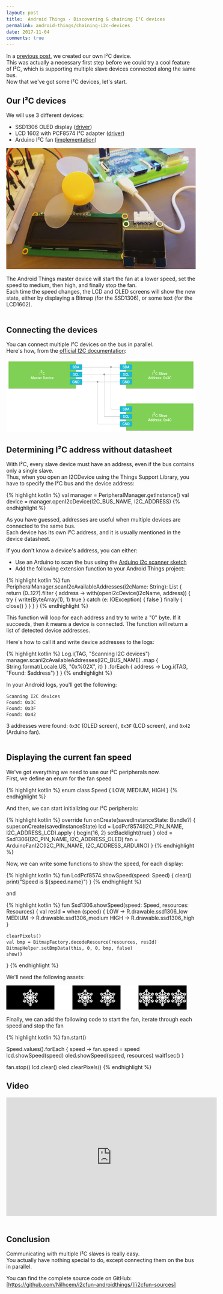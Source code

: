 ```yaml
---
layout: post
title:  Android Things - Discovering & chaining I²C devices
permalink: android-things/chaining-i2c-devices
date: 2017-11-04
comments: true
---
```


In a [previous post][previous-post], we created our own I²C device.  
This was actually a necessary first step before we could try a cool feature of I²C, which is supporting multiple slave devices connected along the same bus.  
Now that we've got some I²C devices, let's start.


## Our I²C devices

We will use 3 different devices:  

- SSD1306 OLED display ([driver][driver-ssd1306])
- LCD 1602 with PCF8574 I²C adapter ([driver][driver-pcf8574])
- Arduino I²C fan ([implementation][driver-fan])

![pic01_components]
<br>

The Android Things master device will start the fan at a lower speed, set the speed to medium, then high, and finally stop the fan.  
Each time the speed changes, the LCD and OLED screens will show the new state, either by displaying a Bitmap (for the SSD1306), or some text (for the LCD1602).
<br><br>


## Connecting the devices

You can connect multiple I²C devices on the bus in parallel.  
Here's how, from the [official I2C documentation][official-i2c-doc]:  

![pic02_connections]
<br>


## Determining I²C address without datasheet

With I²C, every slave device must have an address, even if the bus contains only a single slave.  
Thus, when you open an I2CDevice using the Things Support Library, you have to specify the I²C bus and the device address:

{% highlight kotlin %}
val manager = PeripheralManager.getInstance()
val device = manager.openI2cDevice(I2C_BUS_NAME, I2C_ADDRESS)
{% endhighlight %}

As you have guessed, addresses are useful when multiple devices are connected to the same bus.  
Each device has its own I²C address, and it is usually mentioned in the device datasheet.

If you don't know a device's address, you can either:
- Use an Arduino to scan the bus using the [Arduino i2c scanner sketch][i2c-scanner]
- Add the following extension function to your Android Things project:  

{% highlight kotlin %}
fun PeripheralManager.scanI2cAvailableAddresses(i2cName: String): List<Int> {
    return (0..127).filter { address ->
        with(openI2cDevice(i2cName, address)) {
            try {
                write(ByteArray(1), 1)
                true
            } catch (e: IOException) {
                false
            } finally {
                close()
            }
        }
    }
}
{% endhighlight %}

This function will loop for each address and try to write a "0" byte. If it succeeds, then it means a device is connected. The function will return a list of detected device addresses.

Here's how to call it and write device addresses to the logs:

{% highlight kotlin %}
Log.i(TAG, "Scanning I2C devices")
manager.scanI2cAvailableAddresses(I2C_BUS_NAME)
    .map { String.format(Locale.US, "0x%02X", it) }
    .forEach { address -> Log.i(TAG, "Found: $address") }
}
{% endhighlight %}

In your Android logs, you'll get the following:

```
Scanning I2C devices
Found: 0x3C
Found: 0x3F
Found: 0x42
```

3 addresses were found: `0x3C` (OLED screen), `0x3F` (LCD screen), and `0x42` (Arduino fan).
<br><br>


## Displaying the current fan speed

We've got everything we need to use our I²C peripherals now.  
First, we define an enum for the fan speed

{% highlight kotlin %}
enum class Speed {
  LOW, MEDIUM, HIGH
}
{% endhighlight %}

And then, we can start initializing our I²C peripherals:

{% highlight kotlin %}
override fun onCreate(savedInstanceState: Bundle?) {
    super.onCreate(savedInstanceState)
    lcd = LcdPcf8574(I2C_PIN_NAME, I2C_ADDRESS_LCD).apply {
        begin(16, 2)
        setBacklight(true)
    }
    oled = Ssd1306(I2C_PIN_NAME, I2C_ADDRESS_OLED)
    fan = ArduinoFanI2C(I2C_PIN_NAME, I2C_ADDRESS_ARDUINO)
}
{% endhighlight %}


Now, we can write some functions to show the speed, for each display:

{% highlight kotlin %}
fun LcdPcf8574.showSpeed(speed: Speed) {
    clear()
    print("Speed is ${speed.name}")
}
{% endhighlight %}

and

{% highlight kotlin %}
fun Ssd1306.showSpeed(speed: Speed, resources: Resources) {
    val resId = when (speed) {
        LOW -> R.drawable.ssd1306_low
        MEDIUM -> R.drawable.ssd1306_medium
        HIGH -> R.drawable.ssd1306_high
    }

    clearPixels()
    val bmp = BitmapFactory.decodeResource(resources, resId)
    BitmapHelper.setBmpData(this, 0, 0, bmp, false)
    show()
}
{% endhighlight %}

We'll need the following assets:

![pic03_assets]
<br>

Finally, we can add the following code to start the fan, iterate through each speed and stop the fan

{% highlight kotlin %}
fan.start()

Speed.values().forEach { speed ->
    fan.speed = speed
    lcd.showSpeed(speed)
    oled.showSpeed(speed, resources)
    wait1sec()
}

fan.stop()
lcd.clear()
oled.clearPixels()
{% endhighlight %}
<br>

## Video

<iframe width="560" height="315" src="https://www.youtube.com/embed/Zh8MQJvvsh4?rel=0" frameborder="0" allowfullscreen></iframe>
<br><br>


## Conclusion

Communicating with multiple I²C slaves is really easy.  
You actually have nothing special to do, except connecting them on the bus in parallel.

You can find the complete source code on GitHub:  
[https://github.com/Nilhcem/i2cfun-androidthings/][i2cfun-sources]


[previous-post]: http://nilhcem.com/android-things/arduino-as-an-i2c-slave
[driver-ssd1306]: https://github.com/androidthings/contrib-drivers/tree/master/ssd1306
[driver-pcf8574]: https://github.com/Nilhcem/lcd-pcf8574-androidthings
[driver-fan]: https://github.com/Nilhcem/i2cfun-androidthings/blob/master/app/src/main/java/com/nilhcem/androidthings/i2cfun/device/components/ArduinoFanI2C.kt
[official-i2c-doc]: https://developer.android.com/things/sdk/pio/i2c.html
[i2c-scanner]: https://playground.arduino.cc/Main/I2cScanner
[i2c-doc]: https://developer.android.com/things/sdk/pio/i2c.html
[i2cfun-sources]: https://github.com/Nilhcem/i2cfun-androidthings/

[pic01_components]: /public/images/20171104/01_components.jpg
[pic02_connections]: /public/images/20171104/02_connections.png
[pic03_assets]: /public/images/20171104/03_assets.png
